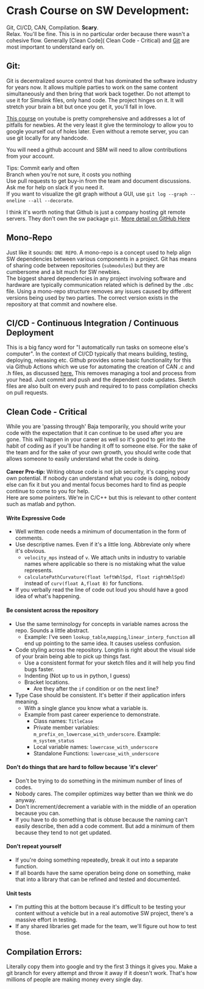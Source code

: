 # Crash Course on SW Development:

Git, CI/CD, CAN, Compilation. **Scary**.<BR>  Relax. You'll be fine. This is in no particular order because there wasn't a cohesive flow. Generally [Clean Code]( Clean Code - Critical) and [Git](Git) are most important to understand early on. 

## Git: 
Git is decentralized source control that has dominated the software industry for years now. It allows multiple parties to work on the same content simultaneously and then bring that work back together. Do not attempt to use it for Simulink files, only hand code. 
The project hinges on it. It will stretch your brain a bit but once you get it, you'll fall in love.

[This course](https://www.youtube.com/watch?v=8JJ101D3knE) on youtube is pretty comprehensive and addresses a lot of pitfalls for newbies. At the very least it give the terminology to allow you to google yourself out of holes later.  Even without a remote server, you can use git locally for any handcode.

You will need a github account and SBM will need to allow contributions from your account.

Tips: 
Commit early and often<br>
Branch when you're not sure, it costs you nothing<br>
Use pull requests to get buy-in from the team and document discussions.<br>
Ask me for help on slack if you need it.<br>
If you want to visualize the git graph without a GUI, use ```git log --graph --oneline --all --decorate```.

I think it's worth noting that Github is just a company hosting git remote servers. They don't own the sw package ```git```. [More detail on GitHub Here](github_magic.md)


## Mono-Repo
Just like it sounds: ```ONE REPO```. A mono-repo is a concept used to help align SW dependencies between various components in a project. Git has means of sharing code between repositories (```submodules```) but they are cumbersome and a bit much for SW newbies. <BR>
The biggest shared dependencies in any project involving software and hardware are typically communication related which is defined by the ```.dbc``` file. 
Using a mono-repo structure removes any issues caused by different versions being used by two parties. The correct version exists in the repository at that commit and nowhere else.

## CI/CD - Continuous Integration / Continuous Deployment
This is a big fancy word for "I automatically run tasks on someone else's computer". In the context of CI/CD typically that means building, testing, deploying, releasing etc. Github provides some basic functionality for this via Github Actions which we use for automating the creation of CAN .c and .h files, as discussed [here.](github_magic.md#autogenerated-can-interface-library) This removes managing a tool and process from your head. Just commit and push and the dependent code updates. Sketch files are also built on every push and required to to pass compilation checks on pull requests. 
  
## Clean Code - Critical
While you are 'passing through' Baja temporarily, you should write your code with the expectation that it can continue to be used after you are gone. This will happen in your career as well so it's good to get into the habit of coding as if you'll be handing it off to someone else. For the sake of the team and for the sake of your own growth, you should write code that allows someone to easily understand what the code is doing.<br><br>
**Career Pro-tip:** Writing obtuse code is not job security, it's capping your own potential. If nobody can understand what you code is doing, nobody else can fix it but you and mental focus becomes hard to find as people continue to come to you for help.<br> Here are some pointers. We're in C/C++ but this is relevant to other content such as matlab and python. 
  
#### Write Expressive Code
  - Well written code needs a minimum of documentation in the form of comments. 
  - Use descriptive names. Even if it's a little long. Abbreviate only where it's obvious. 
    - ```velocity_mps``` instead of ```v```.  We attach units in industry to variable names where applicable so there is no mistaking what the value represents. 
    - ```calculatePathCurvature(float leftWhlSpd, float rightWhlSpd)``` instead of ```curv(float A,float B)``` for functions.
  - If you verbally read the line of code out loud you should have a good idea of what's happening. 
#### Be consistent across the repository
  - Use the same terminology for concepts in variable names across the repo. Sounds a little abstract. 
    - Example: I've seen ```lookup_table```,```mapping```,```linear_interp_function``` all end up pointing to the same idea. It causes useless confusion.
  - Code styling across the repository. Longtin is right about the visual side of your brain being able to pick up things fast. 
    - Use a consistent format for your sketch files and it will help you find bugs faster. 
    - Indenting (Not up to us in python, I guess)
    - Bracket locations. 
      - Are they after the ```if``` condition or on the next line?
  - Type Case should be consistent. It's better if their application infers meaning. 
    - With a single glance you know what a variable is. 
    - Example from past career experience to demonstrate.
      - Class names: ```TitleCase```
      - Private member variables: ```m_prefix_on_lowercase_with_underscore```. Example: ```m_system_status```
      - Local variable names: ```lowercase_with_underscore```
      - Standalone Functions: ```lowercase_with_underscore```
#### Don't do things that are hard to follow because 'it's clever'
  - Don't be trying to do something in the minimum number of lines of codes. 
  - Nobody cares. The compiler optimizes way better than we think we do anyway. 
  - Don't increment/decrement a variable with in the middle of an operation because you can. 
  - If you have to do something that is obtuse because the naming can't easily describe, then add a code comment. But add a minimum of them because they tend to not get updated. 
#### Don't repeat yourself 
  - If you're doing something repeatedly, break it out into a separate function.
  - If all boards have the same operation being done on something, make that into a library that can be refined and tested and documented.
#### Unit tests
  - I'm putting this at the bottom because it's difficult to be testing your content without a vehicle but in a real automotive SW project, there's a massive effort in testing.
  - If any shared libraries get made for the team, we'll figure out how to test those. 

## Compilation Errors:
Literally copy them into google and try the first 3 things it gives you. Make a git branch for every attempt and throw it away if it doesn't work. That's how millions of people are making money every single day.

